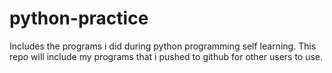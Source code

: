 # python-practice
Includes the programs i did during python programming self learning.
This repo will include my programs that i pushed to github for other users to use.
